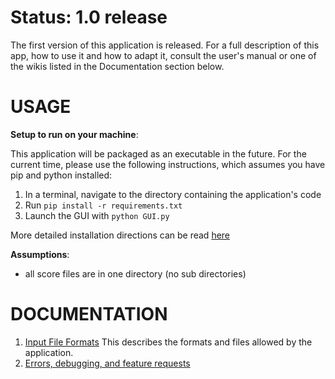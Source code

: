 # Status: 1.0 release #
The first version of this application is released. For a full description of this app, how to use it and how to adapt it, consult the user's manual or one of the wikis listed in the Documentation section below. 

# USAGE #

**Setup to run on your machine**:

This application will be packaged as an executable in the future. For 
the current time, please use the following instructions, which assumes 
you have pip and python installed:

1. In a terminal, navigate to the directory containing the application's
code
2. Run `pip install -r requirements.txt`
3. Launch the GUI with `python GUI.py`

More detailed installation directions can be read [here](https://github.com/melissadale/ScoreFusionApp/wiki/Installing-via-Code)

**Assumptions**:
- all score files are in one directory (no sub directories)


# DOCUMENTATION #
1. [Input File Formats](https://github.com/melissadale/ScoreFusionApp/wiki/Input-File-Formats)
This describes the formats and files allowed by the application. 
2. [Errors, debugging, and feature requests](https://github.com/melissadale/ScoreFusionApp/issues/new)   


